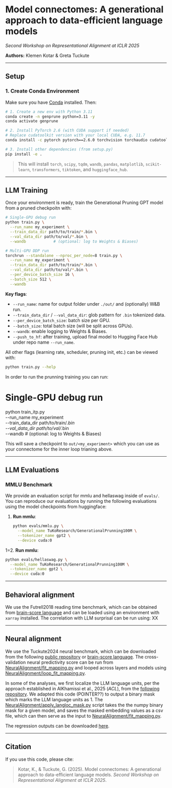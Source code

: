 # Model connectomes: A generational approach to data-efficient language models  
_Second Workshop on Representational Alignment at ICLR 2025_  

**Authors:** Klemen Kotar & Greta Tuckute

---

## Setup

### 1. Create Conda Environment

Make sure you have [Conda](https://docs.conda.io/) installed. Then:

```bash
# 1. Create a new env with Python 3.11
conda create -n genprune python=3.11 -y
conda activate genprune

# 2. Install PyTorch 2.6 (with CUDA support if needed)
# Replace cudatoolkit version with your local CUDA, e.g. 11.7
conda install -c pytorch pytorch==2.6.0 torchvision torchaudio cudatoolkit=11.7 -y

# 3. Install other dependencies (from setup.py)
pip install -e .
```  

> This will install `torch`, `scipy`, `tqdm`, `wandb`, `pandas`, `matplotlib`, `scikit-learn`, `transformers`, `tiktoken`, and `huggingface_hub`.

---

## LLM Training

Once your environment is ready, train the Generational Pruning GPT model from a pruned checkpoitn with:

```bash
# Single-GPU debug run
python train.py \
  --run_name my_experiment \
  --train_data_dir path/to/train/*.bin \
  --val_data_dir path/to/val/*.bin \
  --wandb            # (optional: log to Weights & Biases)

# Multi-GPU DDP run
torchrun --standalone --nproc_per_node=8 train.py \
  --run_name my_experiment \
  --train_data_dir path/to/train/*.bin \
  --val_data_dir path/to/val/*.bin \
  --per_device_batch_size 16 \
  --batch_size 512 \
  --wandb
```

**Key flags**:
- `--run_name`: name for output folder under `./out/` and (optionally) W&B run.  
- `--train_data_dir` / `--val_data_dir`: glob pattern for `.bin` tokenized data.  
- `--per_device_batch_size`: batch size per GPU.  
- `--batch_size`: total batch size (will be split across GPUs).  
- `--wandb`: enable logging to Weights & Biases.  
- `--push_to_hf`: after training, upload final model to Hugging Face Hub under repo name `--run_name`.

All other flags (learning rate, scheduler, pruning init, etc.) can be viewed with:

```bash
python train.py --help
```

In order to run the prunning training you can run:

# Single-GPU debug run
python train_itp.py \
  --run_name my_experiment \
  --train_data_dir path/to/train/*.bin \
  --val_data_dir path/to/val/*.bin \
  --wandb            # (optional: log to Weights & Biases)


This will save a checkpoint to `out/<my_experiment>` which you can use as your connectome for the inner loop trianing above.

---

## LLM Evaluations

### MMLU Benchmark

We provide an evaluation script for mmlu and hellaswag inside of `evals/`.
You can reproduce our evaluations by running the following evaluations using the model checkpoints from huggingface:

1. **Run mmlu**:
   ```bash
   python evals/mmlu.py \
     --model_name TuKoResearch/GenerationalPrunning100M \
     --tokenizer_name gpt2 \
     --device cuda:0
   ```

1=2. **Run mmlu**:
   ```bash
   python evals/hellaswag.py \
     --model_name TuKoResearch/GenerationalPrunning100M \
     --tokenizer_name gpt2 \
     --device cuda:0
   ```


---

## Behavioral alignment
We use the Futrell2018 reading time benchmark, which can be obtained from [brain-score language](https://github.com/brain-score/language) and can be loaded using an environment with `xarray` installed. 
The correlation with LLM surprisal can be run using: XX

---

## Neural alignment
We use the Tuckute2024 neural benchmark, which can be downloaded from the following [public repository](https://github.com/gretatuckute/drive_suppress_brains) or [brain-score language](https://github.com/brain-score/language). The cross-validation neural predictivity score can be run from [NeuralAlignment/fit_mapping.py](https://github.com/klemenkotar/ConnectomePruning/blob/main/NeuralAlignment/fit_mapping.py) and looped across layers and models using [NeuralAlignment/loop_fit_mapping.py](https://github.com/klemenkotar/ConnectomePruning/blob/main/NeuralAlignment/loop_fit_mapping.py).

In some of the analyses, we first localize the LLM language units, per the approach established in AlKhamissi et al., 2025 (_ACL_), from the [following repository](https://github.com/BKHMSI/llm-localization). We adapted this code (POINTER??) to output a binary mask which marks the LLM language units as 1. The [NeuralAlignment/apply_langloc_mask.py](https://github.com/klemenkotar/ConnectomePruning/blob/main/NeuralAlignment/apply_langloc_mask.py) script takes the the numpy binary mask for a given model, and saves the masked embedding values as a csv file, which can then serve as the input to [NeuralAlignment/fit_mapping.py](https://github.com/klemenkotar/ConnectomePruning/blob/main/NeuralAlignment/fit_mapping.py).

The regression outputs can be downloaded [here](https://huggingface.co/datasets/TuKoResearch/GenerationalPruningEmbeddings/resolve/main/SHARE.zip?download=true).


---

## Citation

If you use this code, please cite:

> Kotar, K., & Tuckute, G. (2025). Model connectomes: A generational approach to data-efficient language models. *Second Workshop on Representational Alignment at ICLR 2025*.



